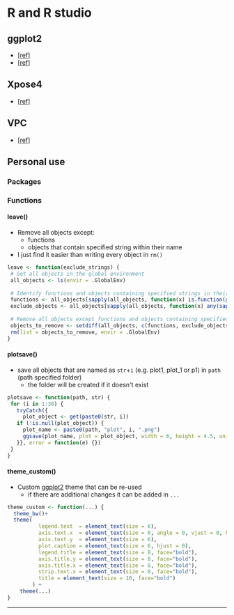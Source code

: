# R and R studio
## ggplot2 
* [[ref]](https://r-graphics.org/chapter-ggplot2) 
* [[ref]](../articles/2016_Wickham.pdf)

## Xpose4 
* [[ref]](../articles/2013_Keizer.pdf)

## VPC 
* [[ref]](../articles/2015_Keizer.pdf)

## Personal use
### Packages

### Functions
#### leave()

* Remove all objects except:
    * functions
    * objects that contain specified string within their name
* I just find it easier than writing every object in `rm()`

 ```R
 leave <- function(exclude_strings) {
  # Get all objects in the global environment
  all_objects <- ls(envir = .GlobalEnv)
  
  # Identify functions and objects containing specified strings in their names
  functions <- all_objects[sapply(all_objects, function(x) is.function(get(x)))]
  exclude_objects <- all_objects[sapply(all_objects, function(x) any(sapply(exclude_strings, function(s) grepl(s, x))))]
  
  # Remove all objects except functions and objects containing specified strings in their names
  objects_to_remove <- setdiff(all_objects, c(functions, exclude_objects))
  rm(list = objects_to_remove, envir = .GlobalEnv)
}
 ```

#### plotsave()

* save all objects that are named as `str`+`i` (e.g. plot1, plot_1 or p1) in `path` (path specified folder)
    * the folder will be created if it doesn't exist

 ```R
plotsave <- function(path, str) {
  for (i in 1:30) {
    tryCatch({
      plot_object <- get(paste0(str, i))
    if (!is.null(plot_object)) {
      plot_name <- paste0(path, "plot", i, ".png")
      ggsave(plot_name, plot = plot_object, width = 6, height = 4.5, units = "in", dpi = 300, create.dir = TRUE)
    }}, error = function(e) {})
  }
}
 ```

#### theme_custom()

* Custom [ggplot2](#ggplot2) theme that can be re-used 
    * if there are additional changes it can be added in `...`

```R
theme_custom <- function(...) {
  theme_bw()+
  theme(
          legend.text  = element_text(size = 6),
          axis.text.x  = element_text(size = 6, angle = 0, vjust = 0, hjust=0.5),
          axis.text.y  = element_text(size = 6),
          plot.caption = element_text(size = 6, hjust = 0),
          legend.title = element_text(size = 8, face="bold"),
          axis.title.y = element_text(size = 8, face="bold"),
          axis.title.x = element_text(size = 8, face="bold"),
          strip.text.x = element_text(size = 8, face="bold"),
          title = element_text(size = 10, face="bold")
        ) +
    theme(...)
}
```

---